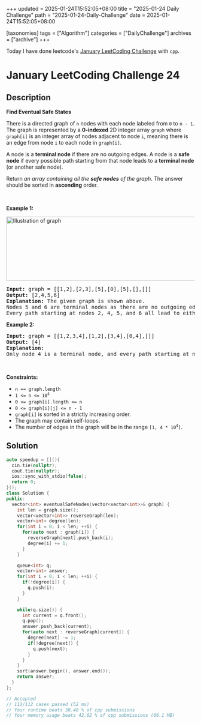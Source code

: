 +++
updated = 2025-01-24T15:52:05+08:00
title = "2025-01-24 Daily Challenge"
path = "2025-01-24-Daily-Challenge"
date = 2025-01-24T15:52:05+08:00

[taxonomies]
tags = ["Algorithm"]
categories = ["DailyChallenge"]
archives = ["archive"]
+++

Today I have done leetcode's [January LeetCoding Challenge](https://leetcode.com/problems/find-eventual-safe-states/) with `cpp`.

<!-- more -->

# January LeetCoding Challenge 24

## Description

**Find Eventual Safe States**

<p>There is a directed graph of <code>n</code> nodes with each node labeled from <code>0</code> to <code>n - 1</code>. The graph is represented by a <strong>0-indexed</strong> 2D integer array <code>graph</code> where <code>graph[i]</code> is an integer array of nodes adjacent to node <code>i</code>, meaning there is an edge from node <code>i</code> to each node in <code>graph[i]</code>.</p>

<p>A node is a <strong>terminal node</strong> if there are no outgoing edges. A node is a <strong>safe node</strong> if every possible path starting from that node leads to a <strong>terminal node</strong> (or another safe node).</p>

<p>Return <em>an array containing all the <strong>safe nodes</strong> of the graph</em>. The answer should be sorted in <strong>ascending</strong> order.</p>

<p>&nbsp;</p>
<p><strong class="example">Example 1:</strong></p>
<img alt="Illustration of graph" src="https://s3-lc-upload.s3.amazonaws.com/uploads/2018/03/17/picture1.png" style="height: 171px; width: 600px;" />
<pre>
<strong>Input:</strong> graph = [[1,2],[2,3],[5],[0],[5],[],[]]
<strong>Output:</strong> [2,4,5,6]
<strong>Explanation:</strong> The given graph is shown above.
Nodes 5 and 6 are terminal nodes as there are no outgoing edges from either of them.
Every path starting at nodes 2, 4, 5, and 6 all lead to either node 5 or 6.</pre>

<p><strong class="example">Example 2:</strong></p>

<pre>
<strong>Input:</strong> graph = [[1,2,3,4],[1,2],[3,4],[0,4],[]]
<strong>Output:</strong> [4]
<strong>Explanation:</strong>
Only node 4 is a terminal node, and every path starting at node 4 leads to node 4.
</pre>

<p>&nbsp;</p>
<p><strong>Constraints:</strong></p>

<ul>
	<li><code>n == graph.length</code></li>
	<li><code>1 &lt;= n &lt;= 10<sup>4</sup></code></li>
	<li><code>0 &lt;= graph[i].length &lt;= n</code></li>
	<li><code>0 &lt;= graph[i][j] &lt;= n - 1</code></li>
	<li><code>graph[i]</code> is sorted in a strictly increasing order.</li>
	<li>The graph may contain self-loops.</li>
	<li>The number of edges in the graph will be in the range <code>[1, 4 * 10<sup>4</sup>]</code>.</li>
</ul>


## Solution

``` cpp
auto speedup = [](){
  cin.tie(nullptr);
  cout.tie(nullptr);
  ios::sync_with_stdio(false);
  return 0;
}();
class Solution {
public:
  vector<int> eventualSafeNodes(vector<vector<int>>& graph) {
    int len = graph.size();
    vector<vector<int>> reverseGraph(len);
    vector<int> degree(len);
    for(int i = 0; i < len; ++i) {
      for(auto next : graph[i]) {
        reverseGraph[next].push_back(i);
        degree[i] += 1;
      }
    }

    queue<int> q;
    vector<int> answer;
    for(int i = 0; i < len; ++i) {
      if(!degree[i]) {
        q.push(i);
      }
    }

    while(q.size()) {
      int current = q.front();
      q.pop();
      answer.push_back(current);
      for(auto next : reverseGraph[current]) {
        degree[next] -= 1;
        if(!degree[next]) {
          q.push(next);
        }
      }
    }
    sort(answer.begin(), answer.end());
    return answer;
  }
};

// Accepted
// 112/112 cases passed (52 ms)
// Your runtime beats 38.48 % of cpp submissions
// Your memory usage beats 42.62 % of cpp submissions (66.1 MB)
```
